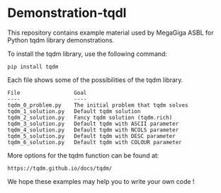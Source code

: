 # Demonstration-tqdl

This repository contains example material used by MegaGiga ASBL for Python tqdm library demonstrations.

To install the tqdm library, use the following command:

    pip install tqdm

Each file shows some of the possibilities of the tqdm library.

    File                 Goal                                
    ----                 ----                                
    tqdm_0_problem.py    The initial problem that tqdm solves
    tqdm_1_solution.py   Default tqdm solution
    tqdm_2_solution.py   Fancy tqdm solution (tqdm.rich)
    tqdm_3_solution.py   Default tqdm with ASCII parameter
    tqdm_4_solution.py   Default tqdm with NCOLS parameter
    tqdm_5_solution.py   Default tqdm with DESC parameter
    tqdm_6_solution.py   Default tqdm with COLOUR parameter

More options for the tqdm function can be found at:

    https://tqdm.github.io/docs/tqdm/

We hope these examples may help you to write your own code !
